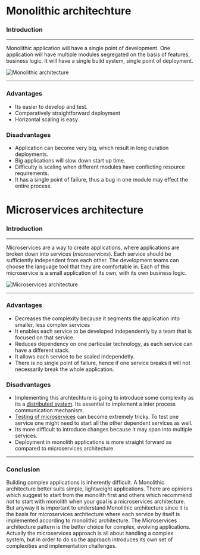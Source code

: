 # Monolithic architechture

### Introduction
___

Monolithic application will have a single point of development. One application will have multiple modules segregated on the basis of features, business logic. It will have a single build system, single point of deployment.

![Monolithic architecture ](https://microservices.io/i/DecomposingApplications.011.jpg)
___
### Advantages

  - Its easier to develop and test.
  - Comparatively straightforward deployment
  - Horizontal scaling is easy

### Disadvantages
  - Application can become very big, which result in long duration deployments.
  - Big applications will slow down start up time. 
  - Difficulty is scaling when different modules have conflicting resource requirements. 
  - It has a single point of failure, thus a bug in one module may effect the entire process.  
 


# Microservices architecture
### Introduction
___
Microservices are a way to create applications, where applications are broken down into services (*microservices*). Each service should be sufficiently independent from each other. The development teams can choose the language tool that they are comfortable in. Each of this microservice is a small application of its own, with its own business logic. 

![Microservices architecture ](https://miro.medium.com/max/800/0*nQZhIgz34givPDhY.png)

---

### Advantages
- Decreases the complexity because it segments the application into smaller, less complex services
- It enables each service to be developed independently by a team that is focused on that service.
- Reduces dependency on one particular technology, as each service can have a different stack. 
- It allows each service to be scaled independetly. 
- There is no single point of failure, hence if one service breaks it will not necessarily break the whole application.
 
### Disadvantages
- Implementing this archtechture is going to introduce some complexity as its a  [distributed system](http://www.antonkharenko.com/2015/06/notes-on-distributed-vs-non-distributed.html). Its essential to implement a inter process communication mechanism. 
- [Testing of microservices](http://www.antonkharenko.com/2015/06/notes-on-distributed-vs-non-distributed.html) can become extremely tricky. To test one service one might need to start all the other dependent services as well. 
- Its more difficult to introduce changes because it may span into multiple services. 
- Deployment in monolith applications is more straight forward as compared to microservices architecture.

___

### Conclusion
Building complex applications is inherently difficult. A Monolithic architecture better suits simple, lightweight applications. There are opinions which suggest to start from the monolith first and others which recommend not to start with monolith when your goal is a microservices architecture. But anyway it is important to understand Monolithic architecture since it is the basis for microservices architecture where each service by itself is implemented according to monolithic architecture. The Microservices architecture pattern is the better choice for complex, evolving applications. Actually the microservices approach is all about handling a complex system, but in order to do so the approach introduces its own set of complexities and implementation challenges.




